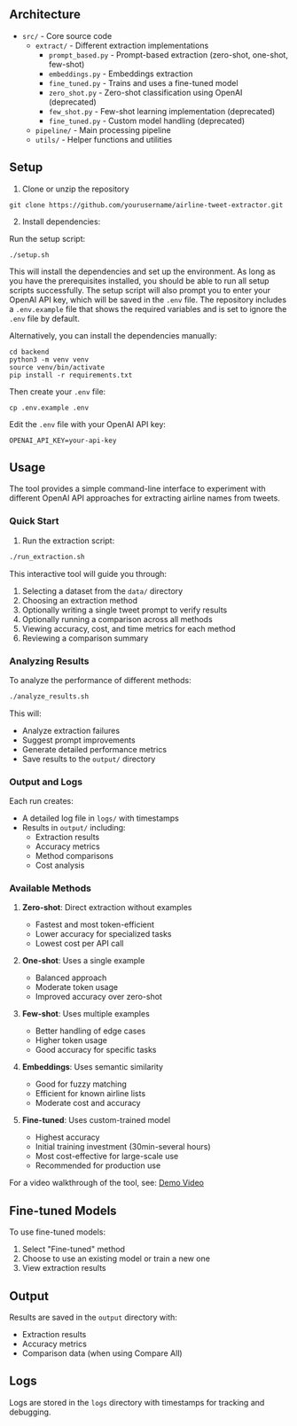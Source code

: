 ## Architecture

- `src/` - Core source code
  - `extract/` - Different extraction implementations
    - `prompt_based.py` - Prompt-based extraction (zero-shot, one-shot, few-shot)
    - `embeddings.py` - Embeddings extraction
    - `fine_tuned.py` - Trains and uses a fine-tuned model
    - `zero_shot.py` - Zero-shot classification using OpenAI (deprecated)
    - `few_shot.py` - Few-shot learning implementation (deprecated)
    - `fine_tuned.py` - Custom model handling (deprecated)
  - `pipeline/` - Main processing pipeline
  - `utils/` - Helper functions and utilities

## Setup

1. Clone or unzip the repository

```
git clone https://github.com/yourusername/airline-tweet-extractor.git
```

2. Install dependencies:

Run the setup script:

```
./setup.sh
```

This will install the dependencies and set up the environment. As long as you have the prerequisites installed, you should be able to run all setup scripts successfully. The setup script will also prompt you to enter your OpenAI API key, which will be saved in the `.env` file. The repository includes a `.env.example` file that shows the required variables and is set to ignore the `.env` file by default.

Alternatively, you can install the dependencies manually:

```
cd backend
python3 -m venv venv
source venv/bin/activate
pip install -r requirements.txt
```

Then create your `.env` file:

```
cp .env.example .env
```

Edit the `.env` file with your OpenAI API key:

```
OPENAI_API_KEY=your-api-key
```

## Usage

The tool provides a simple command-line interface to experiment with different OpenAI API approaches for extracting airline names from tweets.

### Quick Start

1. Run the extraction script:

```bash
./run_extraction.sh
```

This interactive tool will guide you through:

1. Selecting a dataset from the `data/` directory
2. Choosing an extraction method
3. Optionally writing a single tweet prompt to verify results
4. Optionally running a comparison across all methods
5. Viewing accuracy, cost, and time metrics for each method
6. Reviewing a comparison summary

### Analyzing Results

To analyze the performance of different methods:

```bash
./analyze_results.sh
```

This will:

- Analyze extraction failures
- Suggest prompt improvements
- Generate detailed performance metrics
- Save results to the `output/` directory

### Output and Logs

Each run creates:

- A detailed log file in `logs/` with timestamps
- Results in `output/` including:
  - Extraction results
  - Accuracy metrics
  - Method comparisons
  - Cost analysis

### Available Methods

1. **Zero-shot**: Direct extraction without examples

   - Fastest and most token-efficient
   - Lower accuracy for specialized tasks
   - Lowest cost per API call

2. **One-shot**: Uses a single example

   - Balanced approach
   - Moderate token usage
   - Improved accuracy over zero-shot

3. **Few-shot**: Uses multiple examples

   - Better handling of edge cases
   - Higher token usage
   - Good accuracy for specific tasks

4. **Embeddings**: Uses semantic similarity

   - Good for fuzzy matching
   - Efficient for known airline lists
   - Moderate cost and accuracy

5. **Fine-tuned**: Uses custom-trained model
   - Highest accuracy
   - Initial training investment (30min-several hours)
   - Most cost-effective for large-scale use
   - Recommended for production use

For a video walkthrough of the tool, see: [Demo Video](https://www.loom.com/share/2e9196cdc6b445ad800a436456586a0f?sid=9f7289a4-7504-4772-aa01-6589f3cb2b0b)

## Fine-tuned Models

To use fine-tuned models:

1. Select "Fine-tuned" method
2. Choose to use an existing model or train a new one
3. View extraction results

## Output

Results are saved in the `output` directory with:

- Extraction results
- Accuracy metrics
- Comparison data (when using Compare All)

## Logs

Logs are stored in the `logs` directory with timestamps for tracking and debugging.

